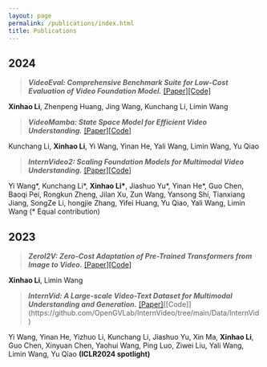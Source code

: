 ```yaml
---
layout: page
permalink: /publications/index.html
title: Publications
---
```


## 2024

> ***VideoEval: Comprehensive Benchmark Suite for Low-Cost Evaluation of Video Foundation Model.*** [[Paper]]()[[Code]](https://github.com/leexinhao/VideoEval)

**Xinhao Li**, Zhenpeng Huang, Jing Wang, Kunchang Li, Limin Wang

> ***VideoMamba: State Space Model for Efficient Video Understanding.*** [[Paper]](https://arxiv.org/abs/2403.06977)[[Code]](https://github.com/OpenGVLab/VideoMamba)

Kunchang Li, **Xinhao Li**, Yi Wang, Yinan He, Yali Wang, Limin Wang, Yu Qiao

> ***InternVideo2: Scaling Foundation Models for Multimodal Video Understanding.*** [[Paper]](https://arxiv.org/pdf/2403.15377.pdf)[[Code]](https://github.com/OpenGVLab/InternVideo/tree/main/InternVideo2)

Yi Wang\*, Kunchang Li\*, **Xinhao Li\***, Jiashuo Yu\*, Yinan He\*, Guo Chen, Baoqi Pei, Rongkun Zheng, Jilan Xu, Zun Wang, Yansong Shi, Tianxiang Jiang, SongZe Li, hongjie Zhang, Yifei Huang, Yu Qiao, Yali Wang, Limin Wang (\* Equal contribution)

## 2023

> ***ZeroI2V: Zero-Cost Adaptation of Pre-Trained Transformers from Image to Video.*** [[Paper]](https://arxiv.org/abs/2310.01324)[[Code]](https://github.com/leexinhao/ZeroI2V)

**Xinhao Li**, Limin Wang

> ***InternVid: A Large-scale Video-Text Dataset for Multimodal Understanding and Generation.*** [[Paper]](https://openreview.net/forum?id=MLBdiWu4Fw&referrer=%5BAuthor%20Console%5D(%2Fgroup%3Fid%3DICLR.cc%2F2024%2FConference%2FAuthors%23your-submissions))[[Code]](https://github.com/OpenGVLab/InternVideo/tree/main/Data/InternVid) 

Yi Wang, Yinan He, Yizhuo Li, Kunchang Li, Jiashuo Yu, Xin Ma, **Xinhao Li**, Guo Chen, Xinyuan Chen, Yaohui Wang, Ping Luo, Ziwei Liu, Yali Wang, Limin Wang, Yu Qiao **(ICLR2024 spotlight)** 
